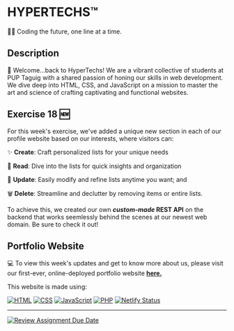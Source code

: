 # HYPERTECHS™

🧑‍💻 Coding the future, one line at a time.

## Description

🤖 Welcome...back to HyperTechs! We are a vibrant collective of students at PUP Taguig with a shared passion of honing our skills in web development. We dive deep into HTML, CSS, and JavaScript on a mission to master the art and science of crafting captivating and functional websites.

## Exercise 18 🆕

For this week's exercise, we've added a unique new section in each of our profile website based on our interests, where visitors can:

✨ **Create**: Craft personalized lists for your unique needs

📖 **Read**: Dive into the lists for quick insights and organization

🚀 **Update**: Easily modify and refine lists anytime you want; and

🗑️ **Delete**: Streamline and declutter by removing items or entire lists.

To achieve this, we created our own **_custom-made_ REST API** on the backend that works seemlessly behind the scenes at our newest web domain. Be sure to check it out!

## Portfolio Website

💻 To view this week's updates and get to know more about us, please visit our first-ever, online-deployed portfolio website [**here.**](https://hypertechs.netlify.app/ "**here.**")

This website is made using:

[![HTML](https://img.shields.io/badge/HTML5-E34F26?style=flat&logo=html5&logoColor=white)](https://developer.mozilla.org/en-US/docs/Web/Guide/HTML/HTML5) [![CSS](https://img.shields.io/badge/CSS3-1572B6?style=flat&logo=css3&logoColor=white)](https://developer.mozilla.org/en-US/docs/Web/CSS) [![JavaScript](https://img.shields.io/badge/JavaScript-F7DF1E?style=flat&logo=javascript&logoColor=black)](https://developer.mozilla.org/en-US/docs/Web/JavaScript) [![PHP](https://img.shields.io/badge/PHP-777BB4?style=flat&logo=php&logoColor=white)](https://www.php.net/) [![Netlify Status](https://api.netlify.com/api/v1/badges/b420a069-4ee2-4b94-9e43-2c9eff6fcc4b/deploy-status)](https://app.netlify.com/sites/hypertechs/deploys)

---

[![Review Assignment Due Date](https://classroom.github.com/assets/deadline-readme-button-24ddc0f5d75046c5622901739e7c5dd533143b0c8e959d652212380cedb1ea36.svg)](https://classroom.github.com/a/sk5Li_ri)
